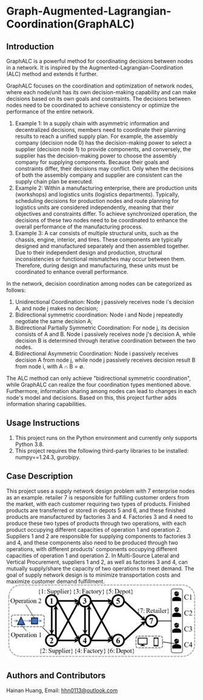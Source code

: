 # Graph-Augmented-Lagrangian-Coordination(GraphALC)
## Introduction
GraphALC is a powerful method for coordinating decisions between nodes in a network. It is inspired by the Augmented-Lagrangian-Coordination (ALC) method and extends it further.

GraphALC focuses on the coordination and optimization of network nodes, where each node/unit has its own decision-making capability and can make decisions based on its own goals and constraints. The decisions between nodes need to be coordinated to achieve consistency or optimize the performance of the entire network.
1. Example 1: In a supply chain with asymmetric information and decentralized decisions, members need to coordinate their planning results to reach a unified supply plan. For example, the assembly company (decision node 0) has the decision-making power to select a supplier (decision node 1) to provide components, and conversely, the supplier has the decision-making power to choose the assembly company for supplying components. Because their goals and constraints differ, their decisions may conflict. Only when the decisions of both the assembly company and supplier are consistent can the supply chain plan be executed.  
2. Example 2: Within a manufacturing enterprise, there are production units (workshops) and logistics units (logistics departments). Typically, scheduling decisions for production nodes and route planning for logistics units are considered independently, meaning that their objectives and constraints differ. To achieve synchronized operation, the decisions of these two nodes need to be coordinated to enhance the overall performance of the manufacturing process.  
3. Example 3: A car consists of multiple structural units, such as the chassis, engine, interior, and tires. These components are typically designed and manufactured separately and then assembled together. Due to their independent design and production, structural inconsistencies or functional mismatches may occur between them. Therefore, during design and manufacturing, these units must be coordinated to enhance overall performance.

In the network, decision coordination among nodes can be categorized as follows:
1. Unidirectional Coordination: Node j passively receives node i's decision A, and node j makes no decision;
2. Bidirectional symmetric coordination: Node i and Node j repeatedly negotiate the same decision A;
3. Bidirectional Partially Symmetric Coordination: For node j, its decision consists of A and B. Node i passively receives node j's decision A, while decision B is determined through iterative coordination between the two nodes.
4. Bidirectional Asymmetric Coordination: Node i passively receives decision A from node j, while node j passively receives decision result B from node i, with A ∩ B = ∅.

The ALC method can only achieve "bidirectional symmetric coordination", while GraphALC can realize the four coordination types mentioned above.  
Furthermore, information sharing among nodes can lead to changes in each node's model and decisions. Based on this, this project further adds information sharing capabilities.

## Usage Instructions
1. This project runs on the Python environment and currently only supports Python 3.8. 
2. This project requires the following third-party libraries to be installed: numpy==1.24.3, gurobipy.

## Case Description
This project uses a supply network design problem with 7 enterprise nodes as an example. retailer 7 is responsible for fulfilling customer orders from the market, with each customer requiring two types of products. Finished products are transferred or stored in depots 5 and 6, and these finished products are manufactured by factories 3 and 4. Factories 3 and 4 need to produce these two types of products through two operations, with each product occupying different capacities of operation 1 and operation 2. Suppliers 1 and 2 are responsible for supplying components to factories 3 and 4, and these components also need to be produced through two operations, with different products' components occupying different capacities of operation 1 and operation 2. In Multi-Source Lateral and Vertical Procurement, suppliers 1 and 2, as well as factories 3 and 4, can mutually supply/share the capacity of two operations to meet demand. The goal of supply network design is to minimize transportation costs and maximize customer demand fulfillment.  
![SupplyNetworkDesignProblem](./Supply_Network_Design_Problem.png)

## Authors and Contributors
Hainan Huang, Email: hhn0113@outlook.com
